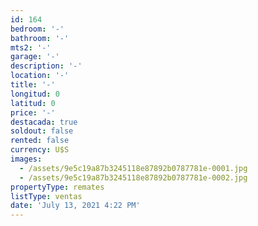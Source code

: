 ```yaml
---
id: 164
bedroom: '-'
bathroom: '-'
mts2: '-'
garage: '-'
description: '-'
location: '-'
title: '-'
longitud: 0
latitud: 0
price: '-'
destacada: true
soldout: false
rented: false
currency: U$S
images:
  - /assets/9e5c19a87b3245118e87892b0787781e-0001.jpg
  - /assets/9e5c19a87b3245118e87892b0787781e-0002.jpg
propertyType: remates
listType: ventas
date: 'July 13, 2021 4:22 PM'
---
```


